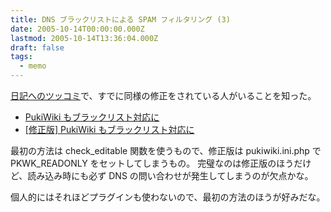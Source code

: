 ```yaml
---
title: DNS ブラックリストによる SPAM フィルタリング (3)
date: 2005-10-14T00:00:00.000Z
lastmod: 2005-10-14T13:36:04.000Z
draft: false
tags:
  - memo
---
```


[日記へのツッコミ](https://www.machu.jp/diary/20051003.html#c01)で、すでに同様の修正をされている人がいることを知った。

* [PukiWiki もブラックリスト対応に](http://blog.woremacx.com/2005/10/pukiwiki_bbq.html)
* [\[修正版\] PukiWiki もブラックリスト対応に](http://blog.woremacx.com/2005/10/pukiwiki_bbq_2.html)

最初の方法は check\_editable 関数を使うもので、修正版は pukiwiki.ini.php で PKWK\_READONLY をセットしてしまうもの。 完璧なのは修正版のほうだけど、読み込み時にも必ず DNS の問い合わせが発生してしまうのが欠点かな。

個人的にはそれほどプラグインも使わないので、最初の方法のほうが好みだな。

